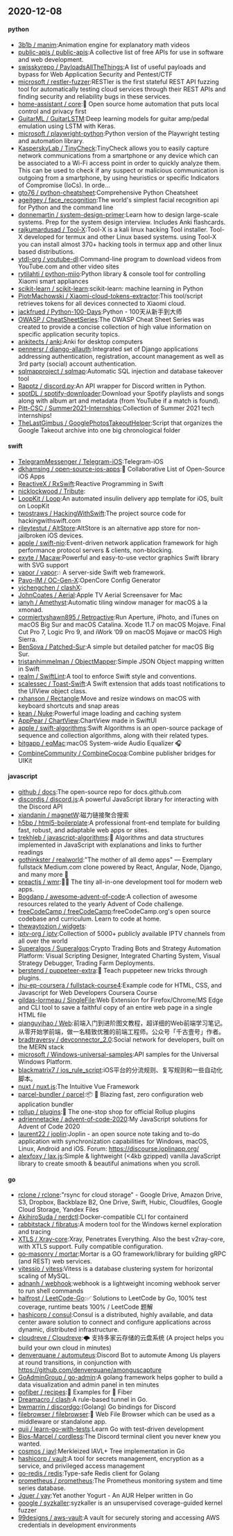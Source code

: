 ## 2020-12-08

#### python
* [3b1b / manim](https://github.com/3b1b/manim):Animation engine for explanatory math videos
* [public-apis / public-apis](https://github.com/public-apis/public-apis):A collective list of free APIs for use in software and web development.
* [swisskyrepo / PayloadsAllTheThings](https://github.com/swisskyrepo/PayloadsAllTheThings):A list of useful payloads and bypass for Web Application Security and Pentest/CTF
* [microsoft / restler-fuzzer](https://github.com/microsoft/restler-fuzzer):RESTler is the first stateful REST API fuzzing tool for automatically testing cloud services through their REST APIs and finding security and reliability bugs in these services.
* [home-assistant / core](https://github.com/home-assistant/core):🏡
Open source home automation that puts local control and privacy first
* [GuitarML / GuitarLSTM](https://github.com/GuitarML/GuitarLSTM):Deep learning models for guitar amp/pedal emulation using LSTM with Keras.
* [microsoft / playwright-python](https://github.com/microsoft/playwright-python):Python version of the Playwright testing and automation library.
* [KasperskyLab / TinyCheck](https://github.com/KasperskyLab/TinyCheck):TinyCheck allows you to easily capture network communications from a smartphone or any device which can be associated to a Wi-Fi access point in order to quickly analyze them. This can be used to check if any suspect or malicious communication is outgoing from a smartphone, by using heuristics or specific Indicators of Compromise (IoCs). In orde…
* [gto76 / python-cheatsheet](https://github.com/gto76/python-cheatsheet):Comprehensive Python Cheatsheet
* [ageitgey / face_recognition](https://github.com/ageitgey/face_recognition):The world's simplest facial recognition api for Python and the command line
* [donnemartin / system-design-primer](https://github.com/donnemartin/system-design-primer):Learn how to design large-scale systems. Prep for the system design interview. Includes Anki flashcards.
* [rajkumardusad / Tool-X](https://github.com/rajkumardusad/Tool-X):Tool-X is a kali linux hacking Tool installer. Tool-X developed for termux and other Linux based systems. using Tool-X you can install almost 370+ hacking tools in termux app and other linux based distributions.
* [ytdl-org / youtube-dl](https://github.com/ytdl-org/youtube-dl):Command-line program to download videos from YouTube.com and other video sites
* [rytilahti / python-miio](https://github.com/rytilahti/python-miio):Python library & console tool for controlling Xiaomi smart appliances
* [scikit-learn / scikit-learn](https://github.com/scikit-learn/scikit-learn):scikit-learn: machine learning in Python
* [PiotrMachowski / Xiaomi-cloud-tokens-extractor](https://github.com/PiotrMachowski/Xiaomi-cloud-tokens-extractor):This tool/script retrieves tokens for all devices connected to Xiaomi cloud.
* [jackfrued / Python-100-Days](https://github.com/jackfrued/Python-100-Days):Python - 100天从新手到大师
* [OWASP / CheatSheetSeries](https://github.com/OWASP/CheatSheetSeries):The OWASP Cheat Sheet Series was created to provide a concise collection of high value information on specific application security topics.
* [ankitects / anki](https://github.com/ankitects/anki):Anki for desktop computers
* [pennersr / django-allauth](https://github.com/pennersr/django-allauth):Integrated set of Django applications addressing authentication, registration, account management as well as 3rd party (social) account authentication.
* [sqlmapproject / sqlmap](https://github.com/sqlmapproject/sqlmap):Automatic SQL injection and database takeover tool
* [Rapptz / discord.py](https://github.com/Rapptz/discord.py):An API wrapper for Discord written in Python.
* [spotDL / spotify-downloader](https://github.com/spotDL/spotify-downloader):Download your Spotify playlists and songs along with album art and metadata (from YouTube if a match is found).
* [Pitt-CSC / Summer2021-Internships](https://github.com/Pitt-CSC/Summer2021-Internships):Collection of Summer 2021 tech internships!
* [TheLastGimbus / GooglePhotosTakeoutHelper](https://github.com/TheLastGimbus/GooglePhotosTakeoutHelper):Script that organizes the Google Takeout archive into one big chronological folder

#### swift
* [TelegramMessenger / Telegram-iOS](https://github.com/TelegramMessenger/Telegram-iOS):Telegram-iOS
* [dkhamsing / open-source-ios-apps](https://github.com/dkhamsing/open-source-ios-apps):📱
Collaborative List of Open-Source iOS Apps
* [ReactiveX / RxSwift](https://github.com/ReactiveX/RxSwift):Reactive Programming in Swift
* [nicklockwood / Tribute](https://github.com/nicklockwood/Tribute):
* [LoopKit / Loop](https://github.com/LoopKit/Loop):An automated insulin delivery app template for iOS, built on LoopKit
* [twostraws / HackingWithSwift](https://github.com/twostraws/HackingWithSwift):The project source code for hackingwithswift.com
* [rileytestut / AltStore](https://github.com/rileytestut/AltStore):AltStore is an alternative app store for non-jailbroken iOS devices.
* [apple / swift-nio](https://github.com/apple/swift-nio):Event-driven network application framework for high performance protocol servers & clients, non-blocking.
* [exyte / Macaw](https://github.com/exyte/Macaw):Powerful and easy-to-use vector graphics Swift library with SVG support
* [vapor / vapor](https://github.com/vapor/vapor):💧
A server-side Swift web framework.
* [Pavo-IM / OC-Gen-X](https://github.com/Pavo-IM/OC-Gen-X):OpenCore Config Generator
* [yichengchen / clashX](https://github.com/yichengchen/clashX):
* [JohnCoates / Aerial](https://github.com/JohnCoates/Aerial):Apple TV Aerial Screensaver for Mac
* [ianyh / Amethyst](https://github.com/ianyh/Amethyst):Automatic tiling window manager for macOS à la xmonad.
* [cormiertyshawn895 / Retroactive](https://github.com/cormiertyshawn895/Retroactive):Run Aperture, iPhoto, and iTunes on macOS Big Sur and macOS Catalina. Xcode 11.7 on macOS Mojave. Final Cut Pro 7, Logic Pro 9, and iWork ’09 on macOS Mojave or macOS High Sierra.
* [BenSova / Patched-Sur](https://github.com/BenSova/Patched-Sur):A simple but detailed patcher for macOS Big Sur.
* [tristanhimmelman / ObjectMapper](https://github.com/tristanhimmelman/ObjectMapper):Simple JSON Object mapping written in Swift
* [realm / SwiftLint](https://github.com/realm/SwiftLint):A tool to enforce Swift style and conventions.
* [scalessec / Toast-Swift](https://github.com/scalessec/Toast-Swift):A Swift extension that adds toast notifications to the UIView object class.
* [rxhanson / Rectangle](https://github.com/rxhanson/Rectangle):Move and resize windows on macOS with keyboard shortcuts and snap areas
* [kean / Nuke](https://github.com/kean/Nuke):Powerful image loading and caching system
* [AppPear / ChartView](https://github.com/AppPear/ChartView):ChartView made in SwiftUI
* [apple / swift-algorithms](https://github.com/apple/swift-algorithms):Swift Algorithms is an open-source package of sequence and collection algorithms, along with their related types.
* [bitgapp / eqMac](https://github.com/bitgapp/eqMac):macOS System-wide Audio Equalizer
🎧
* [CombineCommunity / CombineCocoa](https://github.com/CombineCommunity/CombineCocoa):Combine publisher bridges for UIKit

#### javascript
* [github / docs](https://github.com/github/docs):The open-source repo for docs.github.com
* [discordjs / discord.js](https://github.com/discordjs/discord.js):A powerful JavaScript library for interacting with the Discord API
* [xiandanin / magnetW](https://github.com/xiandanin/magnetW):磁力链接聚合搜索
* [h5bp / html5-boilerplate](https://github.com/h5bp/html5-boilerplate):A professional front-end template for building fast, robust, and adaptable web apps or sites.
* [trekhleb / javascript-algorithms](https://github.com/trekhleb/javascript-algorithms):📝
Algorithms and data structures implemented in JavaScript with explanations and links to further readings
* [gothinkster / realworld](https://github.com/gothinkster/realworld):"The mother of all demo apps" — Exemplary fullstack Medium.com clone powered by React, Angular, Node, Django, and many more
🏅
* [preactjs / wmr](https://github.com/preactjs/wmr):👩‍🚀
The tiny all-in-one development tool for modern web apps.
* [Bogdanp / awesome-advent-of-code](https://github.com/Bogdanp/awesome-advent-of-code):A collection of awesome resources related to the yearly Advent of Code challenge.
* [freeCodeCamp / freeCodeCamp](https://github.com/freeCodeCamp/freeCodeCamp):freeCodeCamp.org's open source codebase and curriculum. Learn to code at home.
* [thewaytozion / widgets](https://github.com/thewaytozion/widgets):
* [iptv-org / iptv](https://github.com/iptv-org/iptv):Collection of 5000+ publicly available IPTV channels from all over the world
* [Superalgos / Superalgos](https://github.com/Superalgos/Superalgos):Crypto Trading Bots and Strategy Automation Platform: Visual Scripting Designer, Integrated Charting System, Visual Strategy Debugger, Trading Farm Deployments.
* [berstend / puppeteer-extra](https://github.com/berstend/puppeteer-extra):💯
Teach puppeteer new tricks through plugins.
* [jhu-ep-coursera / fullstack-course4](https://github.com/jhu-ep-coursera/fullstack-course4):Example code for HTML, CSS, and Javascript for Web Developers Coursera Course
* [gildas-lormeau / SingleFile](https://github.com/gildas-lormeau/SingleFile):Web Extension for Firefox/Chrome/MS Edge and CLI tool to save a faithful copy of an entire web page in a single HTML file
* [qianguyihao / Web](https://github.com/qianguyihao/Web):前端入门到进阶图文教程，超详细的Web前端学习笔记。从零开始学前端，做一名精致优雅的前端工程师。公众号「千古壹号」作者。
* [bradtraversy / devconnector_2.0](https://github.com/bradtraversy/devconnector_2.0):Social network for developers, built on the MERN stack
* [microsoft / Windows-universal-samples](https://github.com/microsoft/Windows-universal-samples):API samples for the Universal Windows Platform.
* [blackmatrix7 / ios_rule_script](https://github.com/blackmatrix7/ios_rule_script):iOS平台的分流规则、复写规则和一些自动化脚本。
* [nuxt / nuxt.js](https://github.com/nuxt/nuxt.js):The Intuitive Vue Framework
* [parcel-bundler / parcel](https://github.com/parcel-bundler/parcel):📦
🚀
Blazing fast, zero configuration web application bundler
* [rollup / plugins](https://github.com/rollup/plugins):🍣
The one-stop shop for official Rollup plugins
* [adriennetacke / advent-of-code-2020](https://github.com/adriennetacke/advent-of-code-2020):My JavaScript solutions for Advent of Code 2020
* [laurent22 / joplin](https://github.com/laurent22/joplin):Joplin - an open source note taking and to-do application with synchronization capabilities for Windows, macOS, Linux, Android and iOS. Forum: https://discourse.joplinapp.org/
* [alexfoxy / lax.js](https://github.com/alexfoxy/lax.js):Simple & lightweight (<4kb gzipped) vanilla JavaScript library to create smooth & beautiful animations when you scroll.

#### go
* [rclone / rclone](https://github.com/rclone/rclone):"rsync for cloud storage" - Google Drive, Amazon Drive, S3, Dropbox, Backblaze B2, One Drive, Swift, Hubic, Cloudfiles, Google Cloud Storage, Yandex Files
* [AkihiroSuda / nerdctl](https://github.com/AkihiroSuda/nerdctl):Docker-compatible CLI for containerd
* [rabbitstack / fibratus](https://github.com/rabbitstack/fibratus):A modern tool for the Windows kernel exploration and tracing
* [XTLS / Xray-core](https://github.com/XTLS/Xray-core):Xray, Penetrates Everything. Also the best v2ray-core, with XTLS support. Fully compatible configuration.
* [go-masonry / mortar](https://github.com/go-masonry/mortar):Mortar is a GO framework/library for building gRPC (and REST) web services.
* [vitessio / vitess](https://github.com/vitessio/vitess):Vitess is a database clustering system for horizontal scaling of MySQL.
* [adnanh / webhook](https://github.com/adnanh/webhook):webhook is a lightweight incoming webhook server to run shell commands
* [halfrost / LeetCode-Go](https://github.com/halfrost/LeetCode-Go):✅
Solutions to LeetCode by Go, 100% test coverage, runtime beats 100% / LeetCode 题解
* [hashicorp / consul](https://github.com/hashicorp/consul):Consul is a distributed, highly available, and data center aware solution to connect and configure applications across dynamic, distributed infrastructure.
* [cloudreve / Cloudreve](https://github.com/cloudreve/Cloudreve):🌩
支持多家云存储的云盘系统 (A project helps you build your own cloud in minutes)
* [denverquane / automuteus](https://github.com/denverquane/automuteus):Discord Bot to automute Among Us players at round transitions, in conjunction with https://github.com/denverquane/amonguscapture
* [GoAdminGroup / go-admin](https://github.com/GoAdminGroup/go-admin):A golang framework helps gopher to build a data visualization and admin panel in ten minutes
* [gofiber / recipes](https://github.com/gofiber/recipes):📁
Examples for
🚀
Fiber
* [Dreamacro / clash](https://github.com/Dreamacro/clash):A rule-based tunnel in Go.
* [bwmarrin / discordgo](https://github.com/bwmarrin/discordgo):(Golang) Go bindings for Discord
* [filebrowser / filebrowser](https://github.com/filebrowser/filebrowser):📂
Web File Browser which can be used as a middleware or standalone app.
* [quii / learn-go-with-tests](https://github.com/quii/learn-go-with-tests):Learn Go with test-driven development
* [Bios-Marcel / cordless](https://github.com/Bios-Marcel/cordless):The Discord terminal client you never knew you wanted.
* [cosmos / iavl](https://github.com/cosmos/iavl):Merkleized IAVL+ Tree implementation in Go
* [hashicorp / vault](https://github.com/hashicorp/vault):A tool for secrets management, encryption as a service, and privileged access management
* [go-redis / redis](https://github.com/go-redis/redis):Type-safe Redis client for Golang
* [prometheus / prometheus](https://github.com/prometheus/prometheus):The Prometheus monitoring system and time series database.
* [Jguer / yay](https://github.com/Jguer/yay):Yet another Yogurt - An AUR Helper written in Go
* [google / syzkaller](https://github.com/google/syzkaller):syzkaller is an unsupervised coverage-guided kernel fuzzer
* [99designs / aws-vault](https://github.com/99designs/aws-vault):A vault for securely storing and accessing AWS credentials in development environments
